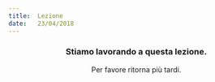 ```yaml
---
title:  Lezione
date:   23/04/2018
---
```


### <center>Stiamo lavorando a questa lezione.</center>
<center>Per favore ritorna più tardi.</center>